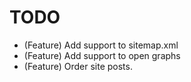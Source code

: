 # TODO

* (Feature) Add support to sitemap.xml
* (Feature) Add support to open graphs
* (Feature) Order site posts.
